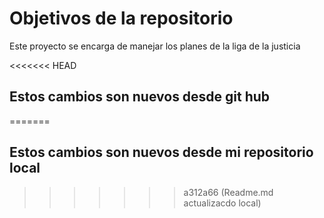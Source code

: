 # Objetivos de la repositorio

Este proyecto se encarga de manejar los planes de la liga de la justicia


<<<<<<< HEAD
## Estos cambios son nuevos desde git hub
=======
## Estos cambios son nuevos desde mi repositorio local
>>>>>>> a312a66 (Readme.md actualizacdo local)
